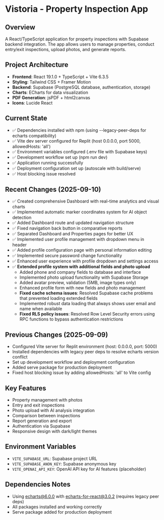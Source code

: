 # Vistoria - Property Inspection App

## Overview
A React/TypeScript application for property inspections with Supabase backend integration. The app allows users to manage properties, conduct entry/exit inspections, upload photos, and generate reports.

## Project Architecture
- **Frontend**: React 19.1.0 + TypeScript + Vite 6.3.5
- **Styling**: Tailwind CSS + Framer Motion
- **Backend**: Supabase (PostgreSQL database, authentication, storage)
- **Charts**: ECharts for data visualization
- **PDF Generation**: jsPDF + html2canvas
- **Icons**: Lucide React

## Current State
- ✅ Dependencies installed with npm (using --legacy-peer-deps for echarts compatibility)
- ✅ Vite dev server configured for Replit (host 0.0.0.0, port 5000, allowedHosts: 'all')
- ✅ Environment variables configured (.env file with Supabase keys)
- ✅ Development workflow set up (npm run dev)
- ✅ Application running successfully
- ✅ Deployment configuration set up (autoscale with build/serve)
- ✅ Host blocking issue resolved

## Recent Changes (2025-09-10)
- ✅ Created comprehensive Dashboard with real-time analytics and visual charts
- ✅ Implemented automatic marker coordinates system for AI object detection
- ✅ Added Dashboard route and updated navigation structure
- ✅ Fixed navigation back button in comparative reports
- ✅ Separated Dashboard and Properties pages for better UX
- ✅ Implemented user profile management with dropdown menu in header
- ✅ Added profile configuration page with personal information editing
- ✅ Implemented secure password change functionality
- ✅ Enhanced user experience with profile dropdown and settings access
- ✅ **Extended profile system with additional fields and photo upload**
  - Added phone and company fields to database and interface
  - Implemented photo upload functionality with Supabase Storage
  - Added avatar preview, validation (5MB, image types only)
  - Enhanced profile form with new fields and photo management
  - **Fixed cache schema issues**: Resolved Supabase cache problems that prevented loading extended fields
  - Implemented robust data loading that always shows user email and name when available
  - **Fixed RLS policy issues**: Resolved Row Level Security errors using RPC functions to bypass authentication restrictions

## Previous Changes (2025-09-09)
- Configured Vite server for Replit environment (host: 0.0.0.0, port: 5000)
- Installed dependencies with legacy peer deps to resolve echarts version conflict
- Set up development workflow and deployment configuration
- Added serve package for production deployment
- Fixed host blocking issue by adding allowedHosts: 'all' to Vite config

## Key Features
- Property management with photos
- Entry and exit inspections
- Photo upload with AI analysis integration
- Comparison between inspections
- Report generation and export
- Authentication via Supabase
- Responsive design with dark/light themes

## Environment Variables
- `VITE_SUPABASE_URL`: Supabase project URL
- `VITE_SUPABASE_ANON_KEY`: Supabase anonymous key
- `VITE_OPENAI_API_KEY`: OpenAI API key for AI features (placeholder)

## Dependencies Notes
- Using echarts@6.0.0 with echarts-for-react@3.0.2 (requires legacy peer deps)
- All packages installed and working correctly
- Serve package added for production deployment